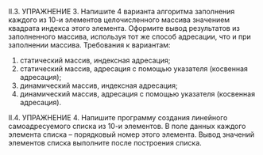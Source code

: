 II.3.	УПРАЖНЕНИЕ 3. Напишите 4 варианта алгоритма заполнения каждого из 10-и элементов целочисленного массива значением квадрата индекса этого элемента. Оформите вывод результатов из заполненного массива, используя тот же способ адресации, что и при заполнении массива. 
Требования к вариантам:
1)	статический массив, индексная адресация;
2)	статический массив, адресация  с помощью указателя (косвенная адресация);
3)	динамический массив, индексная адресация;
4)	динамический массив, адресация  с помощью указателя (косвенная адресация).

II.4.	УПРАЖНЕНИЕ 4. Напишите программу создания линейного самоадресуемого списка из 10-и элементов. В поле данных каждого элемента списка – порядковый номер этого элемента. Вывод значений элементов списка выполните после построения списка.

